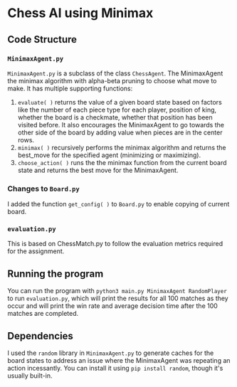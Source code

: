 
# Chess AI using Minimax

## Code Structure
### `MinimaxAgent.py`
`MinimaxAgent.py` is a subclass of the class `ChessAgent`. The MinimaxAgent the minimax algorithm with alpha-beta pruning to choose what move to make. It has multiple supporting functions:
 1. `evaluate( )` returns the value of a given board state based on factors like the number of each piece type for each player, position of king, whether the board is a checkmate, whether that position has been visited before. It also encourages the MinimaxAgent to go towards the other side of the board by adding value when pieces are in the center rows.
 2. `minimax( )` recursively performs the minimax algorithm and returns the best_move for the specified agent (minimizing or maximizing).
 3. `choose_action( )` runs the the minimax function from the current board state and returns the best move for the MinimaxAgent.
### Changes to `Board.py`
I added the function `get_config( )` to `Board.py` to enable copying of current board. 
### `evaluation.py`
This is based on ChessMatch.py to follow the evaluation metrics required for the assignment.
## Running the program
You can run the program with `python3 main.py MinimaxAgent RandomPlayer` to run `evaluation.py`, which will print the results for all 100 matches as they occur and will print the win rate and average decision time after the 100 matches are completed. 
## Dependencies
I used the `random` library in `MinimaxAgent.py` to generate caches for the board states to address an issue where the MinimaxAgent was repeating an action incessantly. 
You can install it using `pip install random`, though it's usually built-in. 

